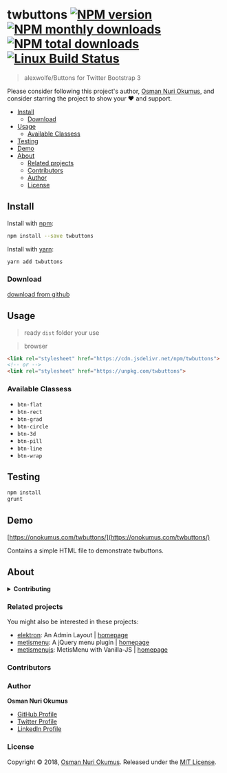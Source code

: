 # twbuttons [![NPM version](https://img.shields.io/npm/v/twbuttons.svg?style=flat)](https://www.npmjs.com/package/twbuttons) [![NPM monthly downloads](https://img.shields.io/npm/dm/twbuttons.svg?style=flat)](https://npmjs.org/package/twbuttons) [![NPM total downloads](https://img.shields.io/npm/dt/twbuttons.svg?style=flat)](https://npmjs.org/package/twbuttons) [![Linux Build Status](https://img.shields.io/travis/onokumus/twbuttons.svg?style=flat&label=Travis)](https://travis-ci.org/onokumus/twbuttons) 

> alexwolfe/Buttons for Twitter Bootstrap 3

Please consider following this project's author, [Osman Nuri Okumus](https://github.com/onokumus), and consider starring the project to show your :heart: and support.

- [Install](#install)
  * [Download](#download)
- [Usage](#usage)
  * [Available Classess](#available-classess)
- [Testing](#testing)
- [Demo](#demo)
- [About](#about)
  * [Related projects](#related-projects)
  * [Contributors](#contributors)
  * [Author](#author)
  * [License](#license)


## Install
Install with [npm](https://www.npmjs.com/):

```sh
npm install --save twbuttons
```

Install with [yarn](https://yarnpkg.com):

```sh
yarn add twbuttons
```
### Download
[download from github](https://github.com/onokumus/twbuttons/archive/master.zip)

## Usage
> ready `dist` folder your use

> browser

```html
<link rel="stylesheet" href="https://cdn.jsdelivr.net/npm/twbuttons">
<!-- or -->
<link rel="stylesheet" href="https://unpkg.com/twbuttons">
```

### Available Classess
* `btn-flat`
* `btn-rect`
* `btn-grad`
* `btn-circle`
* `btn-3d`
* `btn-pill`
* `btn-line`
* `btn-wrap`

## Testing
```sh
npm install
grunt
```

## Demo
[https://onokumus.com/twbuttons/](https://onokumus.com/twbuttons/)

Contains a simple HTML file to demonstrate twbuttons.

## About
<details>
  <summary><strong>Contributing</strong></summary>

Pull requests and stars are always welcome. For bugs and feature requests, [please create an issue](../../issues/new).

</details>


### Related projects

You might also be interested in these projects: 
- [elektron](https://www.npmjs.com/package/elektron): An Admin Layout | [homepage](https://github.com/onokumus/elektron#readme "An Admin Layout")
- [metismenu](https://www.npmjs.com/package/metismenu): A jQuery menu plugin | [homepage](https://github.com/onokumus/metismenu#readme "A jQuery menu plugin")
- [metismenujs](https://www.npmjs.com/package/metismenujs): MetisMenu with Vanilla-JS | [homepage](https://github.com/onokumus/metismenujs#readme "MetisMenu with Vanilla-JS")  

### Contributors

### Author
**Osman Nuri Okumus**
+ [GitHub Profile](https://github.com/onokumus)
+ [Twitter Profile](https://twitter.com/onokumus)
+ [LinkedIn Profile](https://linkedin.com/in/onokumus)

### License
Copyright © 2018, [Osman Nuri Okumus](https://github.com/onokumus).
Released under the [MIT License](LICENSE).


[elektron]: https://github.com/onokumus/elektron
[metismenu]: https://github.com/onokumus/metismenu
[metismenujs]: https://github.com/onokumus/metismenujs

